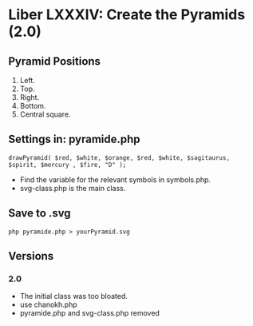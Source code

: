 Liber LXXXIV: Create the Pyramids (2.0)
=======================================

## Pyramid Positions

1. Left.
2. Top.
3. Right.
4. Bottom.
5. Central square.

## Settings in: pyramide.php

~~~~
drawPyramid( $red, $white, $orange, $red, $white, $sagitaurus, $spirit, $mercury , $fire, "D" );
~~~~

* Find the variable for the relevant symbols in symbols.php.
* svg-class.php is the main class.

## Save to .svg

~~~~
php pyramide.php > yourPyramid.svg
~~~~

## Versions

### 2.0

* The initial class was too bloated.
* use chanokh.php 
* pyramide.php and svg-class.php removed
